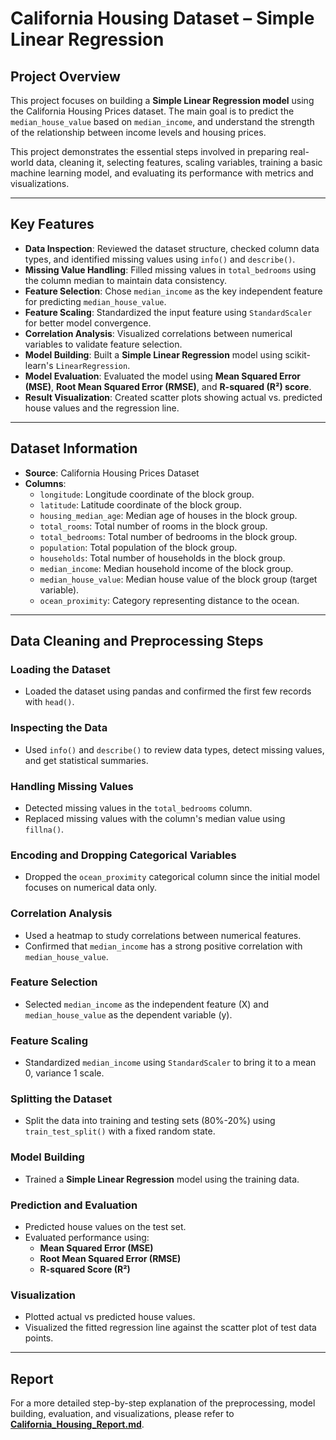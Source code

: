 # California Housing Dataset – Simple Linear Regression

## Project Overview

This project focuses on building a **Simple Linear Regression model** using the California Housing Prices dataset. The main goal is to predict the `median_house_value` based on `median_income`, and understand the strength of the relationship between income levels and housing prices.

This project demonstrates the essential steps involved in preparing real-world data, cleaning it, selecting features, scaling variables, training a basic machine learning model, and evaluating its performance with metrics and visualizations.

---

## Key Features

- **Data Inspection**: Reviewed the dataset structure, checked column data types, and identified missing values using `info()` and `describe()`.
- **Missing Value Handling**: Filled missing values in `total_bedrooms` using the column median to maintain data consistency.
- **Feature Selection**: Chose `median_income` as the key independent feature for predicting `median_house_value`.
- **Feature Scaling**: Standardized the input feature using `StandardScaler` for better model convergence.
- **Correlation Analysis**: Visualized correlations between numerical variables to validate feature selection.
- **Model Building**: Built a **Simple Linear Regression** model using scikit-learn's `LinearRegression`.
- **Model Evaluation**: Evaluated the model using **Mean Squared Error (MSE)**, **Root Mean Squared Error (RMSE)**, and **R-squared (R²) score**.
- **Result Visualization**: Created scatter plots showing actual vs. predicted house values and the regression line.

---

## Dataset Information

- **Source**: California Housing Prices Dataset
- **Columns**:
  - `longitude`: Longitude coordinate of the block group.
  - `latitude`: Latitude coordinate of the block group.
  - `housing_median_age`: Median age of houses in the block group.
  - `total_rooms`: Total number of rooms in the block group.
  - `total_bedrooms`: Total number of bedrooms in the block group.
  - `population`: Total population of the block group.
  - `households`: Total number of households in the block group.
  - `median_income`: Median household income of the block group.
  - `median_house_value`: Median house value of the block group (target variable).
  - `ocean_proximity`: Category representing distance to the ocean.

---

## Data Cleaning and Preprocessing Steps

### Loading the Dataset
- Loaded the dataset using pandas and confirmed the first few records with `head()`.

### Inspecting the Data
- Used `info()` and `describe()` to review data types, detect missing values, and get statistical summaries.

### Handling Missing Values
- Detected missing values in the `total_bedrooms` column.
- Replaced missing values with the column's median value using `fillna()`.

### Encoding and Dropping Categorical Variables
- Dropped the `ocean_proximity` categorical column since the initial model focuses on numerical data only.

### Correlation Analysis
- Used a heatmap to study correlations between numerical features.
- Confirmed that `median_income` has a strong positive correlation with `median_house_value`.

### Feature Selection
- Selected `median_income` as the independent feature (X) and `median_house_value` as the dependent variable (y).

### Feature Scaling
- Standardized `median_income` using `StandardScaler` to bring it to a mean 0, variance 1 scale.

### Splitting the Dataset
- Split the data into training and testing sets (80%-20%) using `train_test_split()` with a fixed random state.

### Model Building
- Trained a **Simple Linear Regression** model using the training data.

### Prediction and Evaluation
- Predicted house values on the test set.
- Evaluated performance using:
  - **Mean Squared Error (MSE)**
  - **Root Mean Squared Error (RMSE)**
  - **R-squared Score (R²)**

### Visualization
- Plotted actual vs predicted house values.
- Visualized the fitted regression line against the scatter plot of test data points.

---

## Report

For a more detailed step-by-step explanation of the preprocessing, model building, evaluation, and visualizations, please refer to **[California_Housing_Report.md](California_Housing_Report.md)**.
